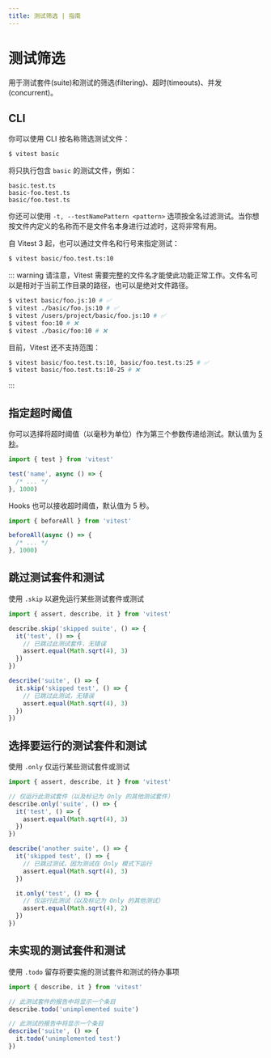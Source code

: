 ```yaml
---
title: 测试筛选 | 指南
---
```


# 测试筛选

用于测试套件(suite)和测试的筛选(filtering)、超时(timeouts)、并发(concurrent)。

## CLI

你可以使用 CLI 按名称筛选测试文件：

```bash
$ vitest basic
```

将只执行包含 `basic` 的测试文件，例如：

```
basic.test.ts
basic-foo.test.ts
basic/foo.test.ts
```

你还可以使用 `-t, --testNamePattern <pattern>` 选项按全名过滤测试。当你想按文件内定义的名称而不是文件名本身进行过滤时，这将非常有用。

自 Vitest 3 起，也可以通过文件名和行号来指定测试：

```bash
$ vitest basic/foo.test.ts:10
```

::: warning
请注意，Vitest 需要完整的文件名才能使此功能正常工作。文件名可以是相对于当前工作目录的路径，也可以是绝对文件路径。

```bash
$ vitest basic/foo.js:10 # ✅
$ vitest ./basic/foo.js:10 # ✅
$ vitest /users/project/basic/foo.js:10 # ✅
$ vitest foo:10 # ❌
$ vitest ./basic/foo:10 # ❌
```

目前，Vitest 还不支持范围：

```bash
$ vitest basic/foo.test.ts:10, basic/foo.test.ts:25 # ✅
$ vitest basic/foo.test.ts:10-25 # ❌
```
:::

## 指定超时阈值

你可以选择将超时阈值（以毫秒为单位）作为第三个参数传递给测试。默认值为 [5 秒](/config/#testtimeout)。

```ts
import { test } from 'vitest'

test('name', async () => {
  /* ... */
}, 1000)
```

Hooks 也可以接收超时阈值，默认值为 5 秒。

```ts
import { beforeAll } from 'vitest'

beforeAll(async () => {
  /* ... */
}, 1000)
```

## 跳过测试套件和测试

使用 `.skip` 以避免运行某些测试套件或测试

```ts
import { assert, describe, it } from 'vitest'

describe.skip('skipped suite', () => {
  it('test', () => {
    // 已跳过此测试套件，无错误
    assert.equal(Math.sqrt(4), 3)
  })
})

describe('suite', () => {
  it.skip('skipped test', () => {
    // 已跳过此测试，无错误
    assert.equal(Math.sqrt(4), 3)
  })
})
```

## 选择要运行的测试套件和测试

使用 `.only` 仅运行某些测试套件或测试

```ts
import { assert, describe, it } from 'vitest'

// 仅运行此测试套件（以及标记为 Only 的其他测试套件）
describe.only('suite', () => {
  it('test', () => {
    assert.equal(Math.sqrt(4), 3)
  })
})

describe('another suite', () => {
  it('skipped test', () => {
    // 已跳过测试，因为测试在 Only 模式下运行
    assert.equal(Math.sqrt(4), 3)
  })

  it.only('test', () => {
    // 仅运行此测试（以及标记为 Only 的其他测试）
    assert.equal(Math.sqrt(4), 2)
  })
})
```

## 未实现的测试套件和测试

使用 `.todo` 留存将要实施的测试套件和测试的待办事项

```ts
import { describe, it } from 'vitest'

// 此测试套件的报告中将显示一个条目
describe.todo('unimplemented suite')

// 此测试的报告中将显示一个条目
describe('suite', () => {
  it.todo('unimplemented test')
})
```

